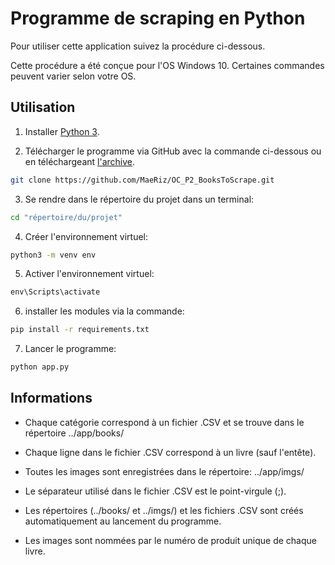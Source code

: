 # Programme de scraping en Python

Pour utiliser cette application suivez la procédure ci-dessous.

Cette procédure a été conçue pour l'OS Windows 10. Certaines commandes peuvent varier selon votre OS.

## Utilisation

1. Installer [Python 3](https://www.python.org/downloads/).

2. Télécharger le programme via GitHub avec la commande ci-dessous ou en téléchargeant [l'archive](https://github.com/MaeRiz/P1_OC/archive/master.zip).
```bash
git clone https://github.com/MaeRiz/OC_P2_BooksToScrape.git
```

3. Se rendre dans le répertoire du projet dans un terminal:
```cmd
cd "répertoire/du/projet"
```

4. Créer l'environnement virtuel:
```cmd
python3 -m venv env
```

5. Activer l'environnement virtuel:
```cmd
env\Scripts\activate
```

6. installer les modules via la commande:
```cmd
pip install -r requirements.txt
```

7. Lancer le programme:
```cmd
python app.py
```

## Informations

- Chaque catégorie correspond à un fichier .CSV et se trouve dans le répertoire ../app/books/

- Chaque ligne dans le fichier .CSV correspond à un livre (sauf l'entête).

- Toutes les images sont enregistrées dans le répertoire: ../app/imgs/

- Le séparateur utilisé dans le fichier .CSV est le point-virgule (;).

- Les répertoires (../books/ et ../imgs/) et les fichiers .CSV sont créés automatiquement au lancement du programme.

- Les images sont nommées par le numéro de produit unique de chaque livre.